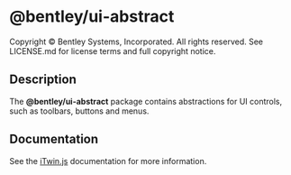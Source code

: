 # @bentley/ui-abstract

Copyright © Bentley Systems, Incorporated. All rights reserved. See LICENSE.md for license terms and full copyright notice.

## Description

The __@bentley/ui-abstract__ package contains abstractions for UI controls, such as toolbars, buttons and menus.

## Documentation

See the [iTwin.js](https://www.itwinjs.org) documentation for more information.
